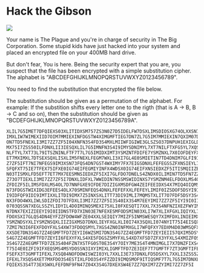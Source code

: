 # Hack the Gibson

![](http://ninjaselection.com/wp-content/uploads/2016/03/Hackers-1995.jpg)

Your name is The Plague and you're in charge of security in The Big
Corporation. Some stupid kids have just hacked into your system and
placed an encrypted file on your 400MB hard drive.

But don't fear, You is here. Being the security expert that you are,
you suspect that the file has been encrypted with a simple
substitution cipher. The alphabet is
"ABCDEFGHIJKLMNOPQRSTUVWXYZ0123456789".

You need to find the substitution that encrypted the file below.

The substitution should be given as a permutation of the alphabet. For
example: If the substition shifts every letter one to the rigth (that
is A -> B, B -> C and so on), then the substitution should be given as
"BCDEFGHIJKLMNOPQRSTUVWXYZ0123456789A".

```
XLIL7G5IMET7DFQIEXS03XLITIDXSM757ZS3N0Z7D5IDELFW7DSXLIMSDIOSXG74OLXXSN73FXE7ZZS9
IMXLIW7WIMEXIID7OIM7MMIEXINFDGSTW4XIMGMFTIEG7DN7ZL7G5IM7MMIEXIN7QXIM07D5X7TWIMFD
ON7TD5FNEXLI3MI7ZZ7ZF5I04XNFN3S4FD3S4MXLMIIWFIGIWE3GLSZSO37DNPUH1EXIGLDS0M7FDI9I
MX75I7ZSS50ILFDNXLII3IESQXLIL7G5IMNFN3S4I9IMYSDNIMYL7XT7NILFTXFG5YL7XQSMGIEEL7WI
NLFTYL7XT73L79ITSZNINLFTF7T7L7G5IMIDXIMT3YSMZNTFDIFE7YSMZNXL7X0IOFDEYFXLEGLSSZFT
ET7MXIMXL7DTSEXSQXLISXLIM5FNEXLFEGM7WXLI3XI7GL4E0SMIETIN7TD4DNIM7GLFI9IMXLI3MI7Z
Z7ZF5IFT7NI7NFEGS9IM3XSN73FQS4DN7GST4WXIMY7FX7EIGSDNXLFEFEGSSZFXNSIEYL7XFY7DXFXX
SFQFXT75IE7TFEX75IFXE0IG74EIFEGMIYINFX4WDSX0IG74EIFXNSIEDXZF5ITISMQIIZEXLMI7XIDI
N03TISMXLFD5EFT7ET7MX7EESMNSIEDXZF5IXI7GLFDO7DNELS4ZNDX0ILIMIN7TD5FN7ZZLINSIEFEW
Z73O7TIEXLI3MI7ZZ7ZF5I7DNXLIDFXL7WWIDIN7NSSMSWIDINXS7YSMZNM4ELFDOXLMS4OLXLIWLSDI
ZFDIZF5ILIMSFDXLMS4OL7D7NNFGXE9IFDE7DIZIGXMSDFGW4ZEIFEEIDXS4X7MIQ4OIQMSTXLIN73XS
N73FDGSTWIXIDG3EFEES4OLX70SMINFEQS4DNXLFEFEFXXLFEFEYLIMIF0IZSDOF5DSYI9IM3SDILIMI
I9IDFQF9IDI9IMTIXXLITDI9IMX7Z5INXSXLITT73DI9IMLI7MQMSTXLIT7O7FDF5DSY3S47ZZN7TD5F
NX3FDO4WXLIWLSDIZFDI7O7FDXLI3MI7ZZ7ZF5I3S40IX3S4M7EEYIMI7ZZ7ZF5IYI9I0IIDEWSSDQIN
0703QSSN7XEGLSSZYLIDYIL4DOIMINQSMEXI75XLI0FXESQTI7XXL7X3S4NFNZIXEZFWYIMIWMIGLIYI
N7DNX7EXIZIEEYI9I0IIDNSTFD7XIN03E7NFEXESMFODSMIN03XLI7W7XLIXFGXLIQIYXL7XL7NESTXL
FDOXSXI7GLQS4DN4EYFZZFDOW4WFZE04XXLSEIQIY7MIZF5INMSWESQY7XIMFDXLINIEIMXXLFEFES4M
YSMZNDSYXLIYSMZNSQXLIIZIGXMSD7DNXLIEYFXGLXLI0I74X3SQXLI074NYIT75I4EISQXLIEIM9FGI
7ZMI7N3I6FEXFDOYFXLS4XW73FDOQSMYL7XGS4ZN0INFMXGLI7WFQFXY7EDXM4D03WMSQFXIIMFDOOZ4
XXSDE7DN3S4G7ZZ4EGMFTFD7ZEYII6WZSMI7DN3S4G7ZZ4EGMFTFD7ZEYIEII57QXIM5DSYZINOI7DN3
S4G7ZZ4EGMFTFD7ZEYII6FEXYFXLS4XE5FDGSZSMYFXLS4XD7XFSD7ZFX3YFXLS4XMIZFOS4E0F7E7DN
3S4G7ZZ4EGMFTFD7ZE3S404FZN7XSTFG0ST0E3S4Y7OIY7ME3S4T4MNIMGLI7X7DNZFIXS4E7DNXM3XS
T75I4E0IZFI9IFXEQSMS4MSYDOSSN3IXYIMIXLIGMFTFD7ZE3IEF7T7GMFTF7ZT3GMFTIFEXL7XSQG4M
FSEFX3T3GMFTIFEXL7XSQ84NOFDOWISWZI03YL7XXLI3E737DNXLFD5DSXYL7XXLI3ZSS5ZF5IT3GMFT
IFEXL7XSQS4XET7MXFDO3S4ESTIXLFDO3S4YFZZDI9IMQSMOF9ITIQSMF7T7L7G5IM7DNXLFEFET3T7D
FQIEXS3S4T73EXSWXLFEFDNF9FN47Z04X3S4G7DXEXSW4E7ZZ7QXIM7ZZYIMI7ZZ7ZF5I
```
